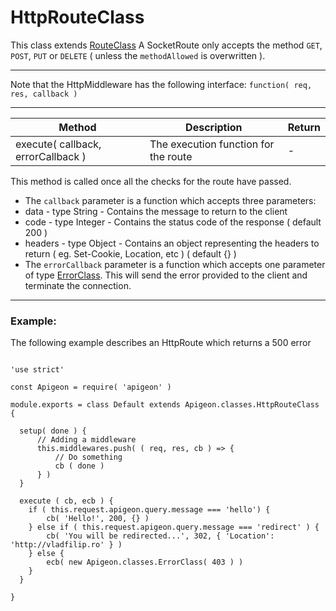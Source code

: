 # HttpRouteClass

This class extends [RouteClass](https://github.com/vladfilipro/apigeon/blob/master/docs/route.md)
A SocketRoute only accepts the method `GET`, `POST`, `PUT` or `DELETE` ( unless the `methodAllowed` is overwritten ).

---

Note that the HttpMiddleware has the following interface:
`function( req, res, callback )`

---

Method | Description | Return
--- | --- | ---
execute( callback, errorCallback ) | The execution function for the route | -

This method is called once all the checks for the route have passed.

- The `callback` parameter is a function which accepts three parameters:
 - data - type String - Contains the message to return to the client
 - code - type Integer - Contains the status code of the response ( default 200 )
 - headers - type Object - Contains an object representing the headers to return ( eg. Set-Cookie, Location, etc ) ( default {} )
- The `errorCallback` parameter is a function which accepts one parameter of type [ErrorClass](https://github.com/vladfilipro/apigeon/blob/master/docs/error.md). This will send the error provided to the client and terminate the connection.

---

### Example:

The following example describes an HttpRoute which returns a 500 error

```

'use strict'

const Apigeon = require( 'apigeon' )

module.exports = class Default extends Apigeon.classes.HttpRouteClass {

  setup( done ) {
      // Adding a middleware
      this.middlewares.push( ( req, res, cb ) => {
          // Do something
          cb ( done )
      } )
  }

  execute ( cb, ecb ) {
    if ( this.request.apigeon.query.message === 'hello') {
        cb( 'Hello!', 200, {} )
    } else if ( this.request.apigeon.query.message === 'redirect' ) {
        cb( 'You will be redirected...', 302, { 'Location': 'http://vladfilip.ro' } )
    } else {
        ecb( new Apigeon.classes.ErrorClass( 403 ) )
    }
  }

}

```
